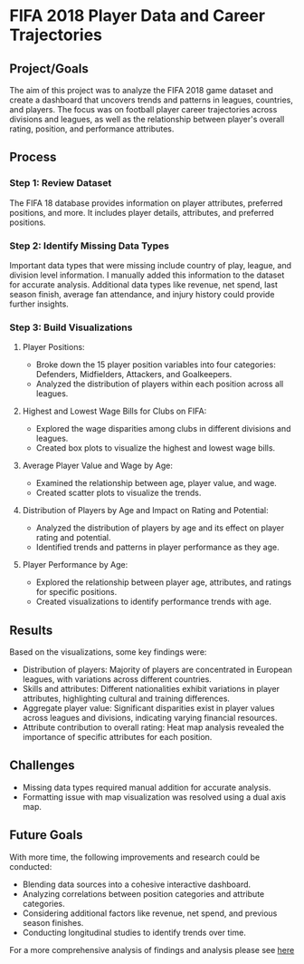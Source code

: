 # FIFA 2018 Player Data and Career Trajectories

## Project/Goals
The aim of this project was to analyze the FIFA 2018 game dataset and create a dashboard that uncovers trends and patterns in leagues, countries, and players. The focus was on football player career trajectories across divisions and leagues, as well as the relationship between player's overall rating, position, and performance attributes.

## Process
### Step 1: Review Dataset
The FIFA 18 database provides information on player attributes, preferred positions, and more. It includes player details, attributes, and preferred positions.

### Step 2: Identify Missing Data Types
Important data types that were missing include country of play, league, and division level information. I manually added this information to the dataset for accurate analysis. Additional data types like revenue, net spend, last season finish, average fan attendance, and injury history could provide further insights.

### Step 3: Build Visualizations
1. Player Positions:
   - Broke down the 15 player position variables into four categories: Defenders, Midfielders, Attackers, and Goalkeepers.
   - Analyzed the distribution of players within each position across all leagues.
   
2. Highest and Lowest Wage Bills for Clubs on FIFA:
   - Explored the wage disparities among clubs in different divisions and leagues.
   - Created box plots to visualize the highest and lowest wage bills.

3. Average Player Value and Wage by Age:
   - Examined the relationship between age, player value, and wage.
   - Created scatter plots to visualize the trends.

4. Distribution of Players by Age and Impact on Rating and Potential:
   - Analyzed the distribution of players by age and its effect on player rating and potential.
   - Identified trends and patterns in player performance as they age.

5. Player Performance by Age:
   - Explored the relationship between player age, attributes, and ratings for specific positions.
   - Created visualizations to identify performance trends with age.

## Results
Based on the visualizations, some key findings were:
- Distribution of players: Majority of players are concentrated in European leagues, with variations across different countries.
- Skills and attributes: Different nationalities exhibit variations in player attributes, highlighting cultural and training differences.
- Aggregate player value: Significant disparities exist in player values across leagues and divisions, indicating varying financial resources.
- Attribute contribution to overall rating: Heat map analysis revealed the importance of specific attributes for each position.

## Challenges
- Missing data types required manual addition for accurate analysis.
- Formatting issue with map visualization was resolved using a dual axis map.
 
## Future Goals
With more time, the following improvements and research could be conducted:
- Blending data sources into a cohesive interactive dashboard.
- Analyzing correlations between position categories and attribute categories.
- Considering additional factors like revenue, net spend, and previous season finishes.
- Conducting longitudinal studies to identify trends over time.


For a more comprehensive analysis of findings and analysis please see [here](https://github.com/Brittanysacha/Tableau---FIFA-2018-Player-Data-and-Career-Trajectories/blob/main/Comprehensive%20Analysis.md)

